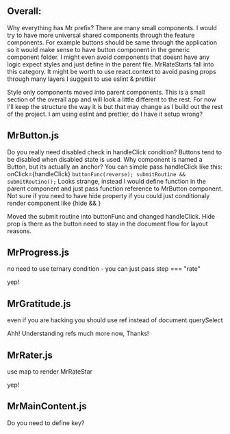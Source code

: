 ## Overall:

Why everything has Mr prefix? There are many small components. I would try to have more universal shared components through the feature components. For example buttons should be same through the application so it would make sense to have button component in the generic component folder. I might even avoid components that doesnt have any logic expect styles and just define in the parent file. MrRateStarts fall into this category. It might be worth to use react.context to avoid pasing props through many layers
I suggest to use eslint & prettier

Style only components moved into parent components.
This is a small section of the overall app and will look a little different to the rest. For now I'll keep the structure the way it is but that may change as I build out the rest of the project.
I am using eslint and prettier, do I have it setup wrong?

## MrButton.js

Do you really need disabled check in handleClick condition? Buttons tend to be disabled when disabled state is used. Why component is named a Button, but its actually an anchor? You can simple pass handleClick like this: onClick={handleClick} `buttonFunc(reverse); submitRoutine && submitRoutine();` Looks strange, instead I would define function in the parent component and just pass function reference to MrButton component. Not sure if you need to have hide property if you could just conditionaly render component like {hide && <MrButton /> }

Moved the submit routine into buttonFunc and changed handleClick.
Hide prop is there as the button need to stay in the document flow for layout reasons.

## MrProgress.js

no need to use ternary condition - you can just pass step === "rate"

yep!

## MrGratitude.js

even if you are hacking you should use ref instead of document.querySelect

Ahh! Understanding refs much more now, Thanks!

## MrRater.js

use map to render MrRateStar

yep!

## MrMainContent.js

Do you need to define key?
